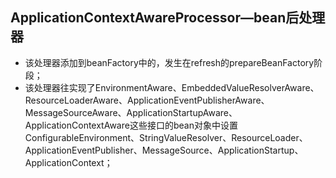 ## ApplicationContextAwareProcessor—bean后处理器

- 该处理器添加到beanFactory中的，发生在refresh的prepareBeanFactory阶段；
- 该处理器往实现了EnvironmentAware、EmbeddedValueResolverAware、ResourceLoaderAware、ApplicationEventPublisherAware、MessageSourceAware、ApplicationStartupAware、ApplicationContextAware这些接口的bean对象中设置ConfigurableEnvironment、StringValueResolver、ResourceLoader、ApplicationEventPublisher、MessageSource、ApplicationStartup、ApplicationContext；